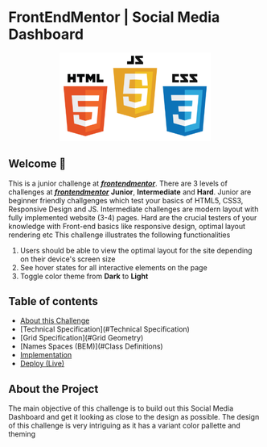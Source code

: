 # FrontEndMentor | Social Media Dashboard

<p align="center">
  <img src="img/html-css-js-readme-logo.png" width="300"/>
</p>

## Welcome 👋
This is a junior challenge at [***frontendmentor***](https://www.frontendmentor.io). There are 3 levels of challenges at [***frontendmentor***](https://www.frontendmentor.io) **Junior**, **Intermediate** and **Hard**. Junior are beginner friendly challgenges which test your basics of HTML5, CSS3, Responsive Design and JS. Intermediate challenges are modern layout with fully implemented website (3-4) pages. Hard are the crucial testers of your knowledge with Front-end basics like responsive design, optimal layout rendering etc This challenge illustrates the following functionalities
1. Users should be able to view the optimal layout for the site depending on their device's screen size
2. See hover states for all interactive elements on the page
3. Toggle color theme from **Dark** to **Light**

## Table of contents
- [About this Challenge](#About%20the%20Project)
- [Technical Specification](#Technical Specification)
- [Grid Specification](#Grid Geometry)
- [Names Spaces (BEM)](#Class Definitions)
- [Implementation](#Implementation)
- [Deploy (Live)](#Deploy)

## About the Project
The main objective of this challenge is to build out this Social Media Dashboard and get it looking as close to the design as possible. The design of this challenge is very intriguing as it has a variant color pallette and theming












